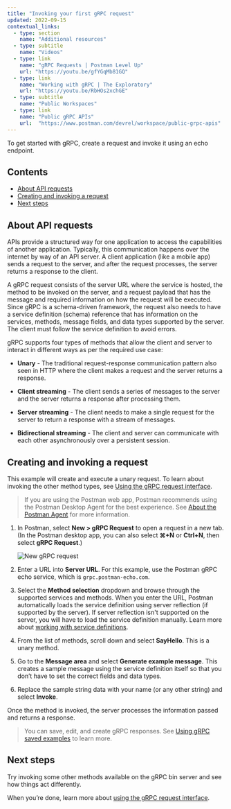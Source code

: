 ```yaml
---
title: "Invoking your first gRPC request"
updated: 2022-09-15
contextual_links:
  - type: section
    name: "Additional resources"
  - type: subtitle
    name: "Videos"
  - type: link
    name: "gRPC Requests | Postman Level Up"
    url: "https://youtu.be/gfYGqMb81GQ"
  - type: link
    name: "Working with gRPC | The Exploratory"
    url: "https://youtu.be/RbHOs2xchGE"
  - type: subtitle
    name: "Public Workspaces"
  - type: link
    name: "Public gRPC APIs"
    url:  "https://www.postman.com/devrel/workspace/public-grpc-apis"
---
```


To get started with gRPC, create a request and invoke it using an echo endpoint.

## Contents

* [About API requests](#about-api-requests)
* [Creating and invoking a request](#creating-and-invoking-a-request)
* [Next steps](#next-steps)

## About API requests

APIs provide a structured way for one application to access the capabilities of another application. Typically, this communication happens over the internet by way of an API server. A client application (like a mobile app) sends a request to the server, and after the request processes, the server returns a response to the client.

A gRPC request consists of the server URL where the service is hosted, the method to be invoked on the server, and a request payload that has the message and required information on how the request will be executed. Since gRPC is a schema-driven framework, the request also needs to have a service definition (schema) reference that has information on the services, methods, message fields, and data types supported by the server. The client must follow the service definition to avoid errors.

gRPC supports four types of methods that allow the client and server to interact in different ways as per the required use case:

* **Unary** - The traditional request-response communication pattern also seen in HTTP where the client makes a request and the server returns a response.

* **Client streaming** - The client sends a series of messages to the server and the server returns a response after processing them.

* **Server streaming** - The client needs to make a single request for the server to return a response with a stream of messages.

* **Bidirectional streaming** - The client and server can communicate with each other asynchronously over a persistent session.

## Creating and invoking a request

This example will create and execute a unary request. To learn about invoking the other method types, see [Using the gRPC request interface](/docs/sending-requests/grpc/grpc-request-interface/).

> If you are using the Postman web app, Postman recommends using the Postman Desktop Agent for the best experience. See [About the Postman Agent](/docs/getting-started/about-postman-agent/) for more information.

1. In Postman, select  **New > gRPC Request** to open a request in a new tab. (In the Postman desktop app, you can also select **⌘+N** or **Ctrl+N**, then select **gRPC Request**.)

    <img src="https://assets.postman.com/postman-docs/v10/grpc-new-request.gif" alt="New gRPC request" />

1. Enter a URL into **Server URL**. For this example, use the Postman gRPC echo service, which is `grpc.postman-echo.com`.

1. Select the **Method selection** dropdown and browse through the supported services and methods. When you enter the URL, Postman automatically loads the service definition using server reflection (if supported by the server). If server reflection isn't supported on the server, you will have to load the service definition manually. Learn more about [working with service definitions](/docs/sending-requests/grpc/using-service-definition/).

1. From the list of methods, scroll down and select **SayHello**. This is a unary method.

1. Go to the **Message area** and select **Generate example message**. This creates a sample message using the service definition itself so that you don’t have to set the correct fields and data types.

1. Replace the sample string data with your name (or any other string) and select **Invoke**.

Once the method is invoked, the server processes the information passed and returns a response.

  > You can save, edit, and create gRPC responses. See [Using gRPC saved examples](/docs/sending-requests/grpc/using-grpc-saved-examples/) to learn more.

## Next steps

Try invoking some other methods available on the gRPC bin server and see how things act differently.

When you’re done, learn more about [using the gRPC request interface](/docs/sending-requests/grpc/grpc-request-interface/).
